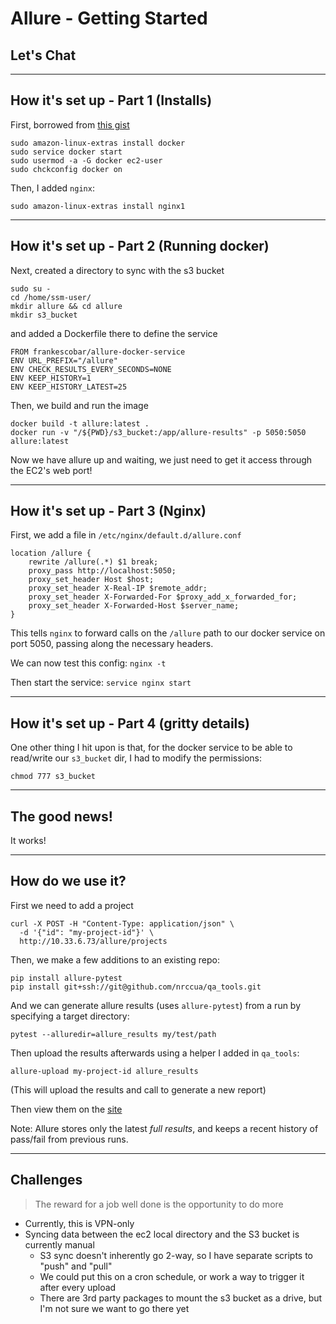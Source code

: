 # Allure - Getting Started

## Let's Chat

---

## How it's set up - Part 1 (Installs)

First, borrowed from [this gist](https://gist.github.com/npearce/6f3c7826c7499587f00957fee62f8ee9)

```
sudo amazon-linux-extras install docker
sudo service docker start
sudo usermod -a -G docker ec2-user
sudo chckconfig docker on
```

Then, I added `nginx`:

```
sudo amazon-linux-extras install nginx1
```

---

## How it's set up - Part 2 (Running docker)

Next, created a directory to sync with the s3 bucket
```
sudo su -
cd /home/ssm-user/
mkdir allure && cd allure
mkdir s3_bucket
```

and added a Dockerfile there to define the service
```
FROM frankescobar/allure-docker-service
ENV URL_PREFIX="/allure"
ENV CHECK_RESULTS_EVERY_SECONDS=NONE
ENV KEEP_HISTORY=1
ENV KEEP_HISTORY_LATEST=25
```

Then, we build and run the image
```
docker build -t allure:latest .
docker run -v "/${PWD}/s3_bucket:/app/allure-results" -p 5050:5050 allure:latest
```

Now we have allure up and waiting, we just need to get it access through the EC2's web port!

---

## How it's set up - Part 3 (Nginx)

First, we add a file in `/etc/nginx/default.d/allure.conf`
```
location /allure {
    rewrite /allure(.*) $1 break;
    proxy_pass http://localhost:5050;
    proxy_set_header Host $host;
    proxy_set_header X-Real-IP $remote_addr;
    proxy_set_header X-Forwarded-For $proxy_add_x_forwarded_for;
    proxy_set_header X-Forwarded-Host $server_name;
}
```

This tells `nginx` to forward calls on the `/allure` path to our docker service on port 5050,
passing along the necessary headers.

We can now test this config:
`nginx -t`

Then start the service:
`service nginx start`

---

## How it's set up - Part 4 (gritty details)

One other thing I hit upon is that, for the docker service to be able to read/write our `s3_bucket` dir,
I had to modify the permissions:
```
chmod 777 s3_bucket
```

---
<!-- effect=fireworks -->

## The good news!

It works!

---

## How do we use it?

First we need to add a project
```
curl -X POST -H "Content-Type: application/json" \
  -d '{"id": "my-project-id"}' \
  http://10.33.6.73/allure/projects
```

Then, we make a few additions to an existing repo:
```
pip install allure-pytest
pip install git+ssh://git@github.com/nrccua/qa_tools.git
```

And we can generate allure results (uses `allure-pytest`) from a run by specifying a target directory:
```
pytest --alluredir=allure_results my/test/path
```

Then upload the results afterwards using a helper I added in `qa_tools`:
```
allure-upload my-project-id allure_results
```

(This will upload the results and call to generate a new report)

Then view them on the [site](http://10.33.6.73/allure/projects/my-project-id/reports/latest/index.html)

Note: Allure stores only the latest *full results*,
and keeps a recent history of pass/fail from previous runs.

---

## Challenges

> The reward for a job well done is the opportunity to do more

- Currently, this is VPN-only
- Syncing data between the ec2 local directory and the S3 bucket is currently manual
  - S3 sync doesn't inherently go 2-way, so I have separate scripts to "push" and "pull"
  - We could put this on a cron schedule, or work a way to trigger it after every upload
  - There are 3rd party packages to mount the s3 bucket as a drive, but I'm not sure we want to go there yet

